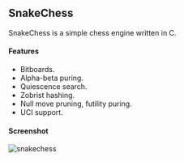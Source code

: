 ## SnakeChess

SnakeChess is a simple chess engine written in C.

#### Features

* Bitboards.
* Alpha-beta puring.
* Quiescence search.
* Zobrist hashing.
* Null move pruning, futility puring.
* UCI support.

#### Screenshot
![snakechess](https://user-images.githubusercontent.com/18473198/33732268-fbbe0ce2-db96-11e7-8099-ebe348624215.png)